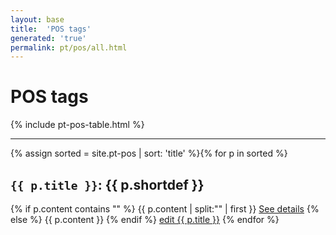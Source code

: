 ```yaml
---
layout: base
title:  'POS tags'
generated: 'true'
permalink: pt/pos/all.html
---
```


# POS tags

{% include pt-pos-table.html %}

----------

{% assign sorted = site.pt-pos | sort: 'title' %}{% for p in sorted %}
<a id="al-pt-pos/{{ p.title }}" class="al-dest"/>
<h2><code>{{ p.title }}</code>: {{ p.shortdef }}</h2>
{% if p.content contains "<!--details-->" %}    
{{ p.content | split:"<!--details-->" | first }}
<a href="{{ p.title }}" class="al-doc">See details</a>
{% else %}
{{ p.content }}
{% endif %}
<a href="{{ site.git_edit }}/{% if p.collection %}{{ p.relative_path }}{% else %}{{ p.path }}{% endif %}" target="#">edit {{ p.title }}</a>
{% endfor %}
